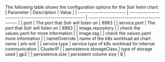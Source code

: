 The following table shows the configuration options for the Solr helm chart:
| Parameter                | Description                                             | Value                                      |
| ------------------------ | ------------------------------------------------------- | ------------------------------------------ |
| port                     | The port that Solr will listen on                       | 8983                                       |
| service.port             | The port that Solr will listen on                       | 8983                                       |
| image.repository         |                                                         | check the values.yaml for more information |
| image.tag                |                                                         | check the values.yaml more information     |
| nameOverride             | name of the k8s workload ad chart name                  | ark-solr                                   |
| service.type             | service type of k8s workload for internal communication | ClusterIP                                  |
| persistence.storageClass | type of storage used                                    | gp2                                        |
| persistence.size         | persistent volume size                                  | 8                                          |
